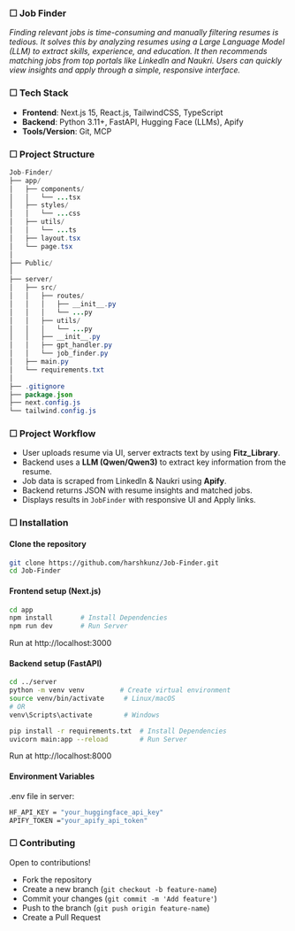 ### ☐ Job Finder
*Finding relevant jobs is time-consuming and manually filtering resumes is tedious. It solves this by analyzing resumes using a Large Language Model (LLM) to extract skills, experience, and education. It then recommends matching jobs from top portals like LinkedIn and Naukri. Users can quickly view insights and apply through a simple, responsive interface.*

### ☐ Tech Stack
- **Frontend**: Next.js 15, React.js, TailwindCSS, TypeScript
- **Backend**: Python 3.11+, FastAPI, Hugging Face (LLMs), Apify
- **Tools/Version**: Git, MCP

### ☐ Project Structure
``` Java
Job-Finder/
├── app/                          
│   ├── components/              
│   │   └── ...tsx
│   ├── styles/
│   │   └── ...css
│   ├── utils/
│   │   └── ...ts
│   ├── layout.tsx
│   └── page.tsx
│
├── Public/                      
│
├── server/                     
│   ├── src/
│   │   ├── routes/
│   │   │   ├── __init__.py
│   │   │   └── ...py
│   │   ├── utils/
│   │   │   └── ...py
│   │   ├── __init__.py
│   │   ├── gpt_handler.py
│   │   └── job_finder.py
│   ├── main.py
│   └── requirements.txt
│
├── .gitignore
├── package.json
├── next.config.js
└── tailwind.config.js
```

### ☐ Project Workflow
- User uploads resume via UI, server extracts text by using **Fitz_Library**.  
- Backend uses a **LLM (Qwen/Qwen3)** to extract key information from the resume.  
- Job data is scraped from LinkedIn & Naukri using **Apify**.  
- Backend returns JSON with resume insights and matched jobs.  
- Displays results in `JobFinder` with responsive UI and Apply links.

### ☐ Installation
#### Clone the repository
```bash
git clone https://github.com/harshkunz/Job-Finder.git
cd Job-Finder
```

#### Frontend setup (Next.js)
```bash
cd app
npm install       # Install Dependencies
npm run dev       # Run Server
```
Run at http://localhost:3000

#### Backend setup (FastAPI)
```bash
cd ../server
python -m venv venv         # Create virtual environment
source venv/bin/activate     # Linux/macOS
# OR
venv\Scripts\activate        # Windows

pip install -r requirements.txt  # Install Dependencies
uvicorn main:app --reload        # Run Server
```
Run at http://localhost:8000

#### Environment Variables
.env file in server:
```bash
HF_API_KEY = "your_huggingface_api_key"
APIFY_TOKEN ="your_apify_api_token"
```

### ☐ Contributing
Open to contributions!
- Fork the repository  
- Create a new branch (`git checkout -b feature-name`)  
- Commit your changes (`git commit -m 'Add feature'`)  
- Push to the branch (`git push origin feature-name`)  
- Create a Pull Request
